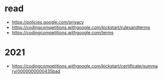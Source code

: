# read
- https://policies.google.com/privacy
- https://codingcompetitions.withgoogle.com/kickstart/rulesandterms
- https://codingcompetitions.withgoogle.com/terms
# 2021
- https://codingcompetitions.withgoogle.com/kickstart/certificate/summary/0000000000435bad
